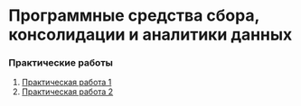 # Программные средства сбора, консолидации и аналитики данных
### Практические работы

1. [Практическая работа 1](/PW/PW1/PW_01_Osokin_A_I.ipynb)
2. [Практическая работа 2](/PW/PW2/PW_02_Osokin_A_I.ipynb)
